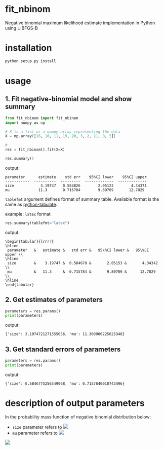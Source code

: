 # fit_nbinom
Negative binomial maximum likelihood estimate implementation in Python using L-BFGS-B

# installation

```python
python setup.py install
```

# usage

## 1. Fit negative-binomial model and show summary

```python
from fit_nbinom import fit_nbinom
import numpy as np

# X is a list or a numpy array representing the data
X = np.array([16, 18, 11, 19, 20, 3, 2, 11, 8, 5])

# 
res = fit_nbinom().fit(X=X)

res.summary()
```

output:
```
parameter      estimate    std err    95%CI lower    95%CI upper
-----------  ----------  ---------  -------------  -------------
size            3.19747   0.584826        2.05123        4.34371
mu             11.3       0.715784        9.89709       12.7029
```

`tablefmt` argument defines format of summary table.
Available format is the same as [python-tabulate](https://bitbucket.org/astanin/python-tabulate/src/master/).

example: `latex` format
```python
res.summary(tablefmt="latex")
```

output:
```
\begin{tabular}{lrrrr}
\hline
 parameter   &   estimate &   std err &   95\%CI lower &   95\%CI upper \\
\hline
 size        &    3.19747 &  0.584678 &       2.05153 &       4.34342 \\
 mu          &   11.3     &  0.715784 &       9.89709 &      12.7029  \\
\hline
\end{tabular}
```

## 2. Get estimates of parameters
```python
parameters = res.params()
print(parameters)
```

output:
```
{'size': 3.1974721271555056, 'mu': 11.300000225025348}
```

## 3. Get standard errors of parameters
```python
parameters = res.params()
print(parameters)
```

output:
```
{'size': 0.5846775256549968, 'mu': 0.7157840010743496}
```

# description of output parameters
In the probability mass function of negative binomial distribution below:
- `size` parameter refers to <img src="https://latex.codecogs.com/gif.latex?\large&space;r" />
- `mu` parameter refers to <img src="https://latex.codecogs.com/gif.latex?\large&space;\mu" />

<img src="https://latex.codecogs.com/gif.latex?\large&space;\P&space;(X=x)&space;=&space;\binom{x&plus;r-1}{x}\left(&space;\frac{r}{r&plus;\mu}&space;\right)^r&space;\left(&space;\frac{\mu}{r&plus;\mu}&space;\right)^x" />